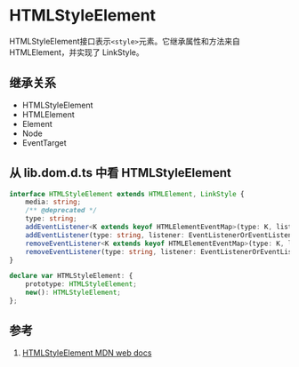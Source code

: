 # HTMLStyleElement

HTMLStyleElement接口表示`<style>`元素。它继承属性和方法来自 HTMLElement，并实现了 LinkStyle。

## 继承关系

- HTMLStyleElement
- HTMLElement
- Element
- Node
- EventTarget

## 从 lib.dom.d.ts 中看 HTMLStyleElement

```ts
interface HTMLStyleElement extends HTMLElement, LinkStyle {
    media: string;
    /** @deprecated */
    type: string;
    addEventListener<K extends keyof HTMLElementEventMap>(type: K, listener: (this: HTMLStyleElement, ev: HTMLElementEventMap[K]) => any, options?: boolean | AddEventListenerOptions): void;
    addEventListener(type: string, listener: EventListenerOrEventListenerObject, options?: boolean | AddEventListenerOptions): void;
    removeEventListener<K extends keyof HTMLElementEventMap>(type: K, listener: (this: HTMLStyleElement, ev: HTMLElementEventMap[K]) => any, options?: boolean | EventListenerOptions): void;
    removeEventListener(type: string, listener: EventListenerOrEventListenerObject, options?: boolean | EventListenerOptions): void;
}

declare var HTMLStyleElement: {
    prototype: HTMLStyleElement;
    new(): HTMLStyleElement;
};
```

## 参考

1. [HTMLStyleElement MDN web docs](https://developer.mozilla.org/en-US/docs/Web/API/HTMLStyleElement)
